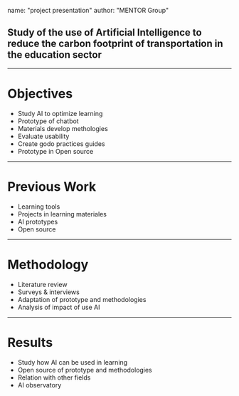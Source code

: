 name: "project presentation"
author: "MENTOR Group"

## Study of the use of Artificial Intelligence to reduce the carbon footprint of transportation in the education sector

---

#  Objectives

- Study AI to optimize learning
- Prototype of chatbot
- Materials develop methologies
- Evaluate usability
- Create  godo practices guides
- Prototype in Open source

---

#  Previous Work

- Learning tools
- Projects in learning materiales
- AI prototypes
- Open source

---

#  Methodology

- Literature review
- Surveys & interviews
- Adaptation of prototype and methodologies
- Analysis of impact of use AI

---

#  Results

- Study how AI can be used in learning
- Open source of prototype and methodologies
- Relation with other fields
- AI observatory
